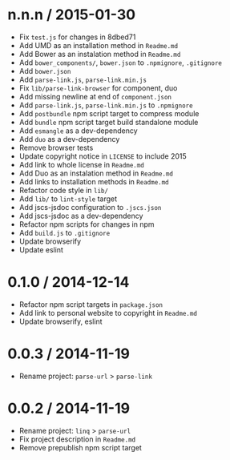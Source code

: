 
n.n.n / 2015-01-30
==================

  * Fix `test.js` for changes in 8dbed71
  * Add UMD as an installation method in `Readme.md`
  * Add Bower as an instalation method in `Readme.md`
  * Add `bower_components/`, `bower.json` to `.npmignore`, `.gitignore`
  * Add `bower.json`
  * Add `parse-link.js`, `parse-link.min.js`
  * Fix `lib/parse-link-browser` for component, duo
  * Add missing newline at end of `component.json`
  * Add `parse-link.js`, `parse-link.min.js` to `.npmignore`
  * Add `postbundle` npm script target to compress module
  * Add `bundle` npm script target build standalone module
  * Add `esmangle` as a dev-dependency
  * Add `duo` as a dev-dependency
  * Remove browser tests
  * Update copyright notice in `LICENSE` to include 2015
  * Add link to whole license in `Readme.md`
  * Add Duo as an instalation method in `Readme.md`
  * Add links to installation methods in `Readme.md`
  * Refactor code style in `lib/`
  * Add `lib/` to `lint-style` target
  * Add jscs-jsdoc configuration to `.jscs.json`
  * Add jscs-jsdoc as a dev-dependency
  * Refactor npm scripts for changes in npm
  * Add `build.js` to `.gitignore`
  * Update browserify
  * Update eslint

0.1.0 / 2014-12-14
==================

 * Refactor npm script targets in `package.json`
 * Add link to personal website to copyright in `Readme.md`
 * Update browserify, eslint

0.0.3 / 2014-11-19
==================

 * Rename project: `parse-url` > `parse-link`

0.0.2 / 2014-11-19
==================

 * Rename project: `linq` > `parse-url`
 * Fix project description in `Readme.md`
 * Remove prepublish npm script target
